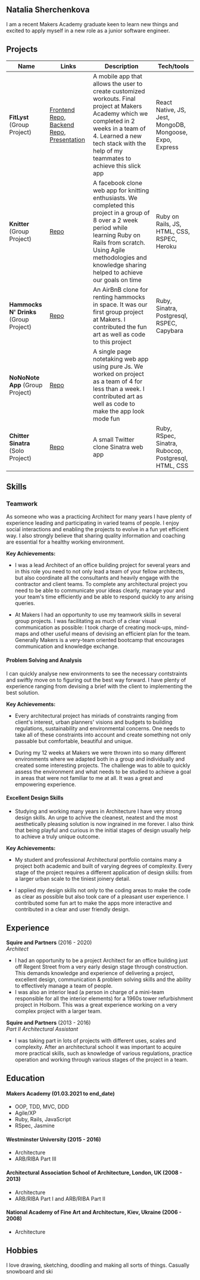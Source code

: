 ## Natalia Sherchenkova

I am a recent Makers Academy graduate keen to learn new things and excited to apply myself in a new role as a junior software engineer. 

## Projects

| Name | Links | Description | Tech/tools | 
| --- | --- | --- | --- | 
| **FitLyst** (Group Project) | [Frontend Repo](https://github.com/TataSher/FitLyst-ReactNative), [Backend Repo](https://github.com/TataSher/FitLyst-Server), [Presentation](https://youtu.be/avCYlOvstGc?t=653) | A mobile app that allows the user to create customized workouts. Final project at Makers Academy which we completed in 2 weeks in a team of 4. Learned a new tech stack with the help of my teammates to achieve this slick app | React Native, JS, Jest, MongoDB, Mongoose, Expo, Express |
| **Knitter** (Group Project) | [Repo](https://github.com/TataSher/Acebook-Knitter) | A facebook clone web app for knitting enthusiasts. We completed this project in a group of 8 over a 2 week period while learning Ruby on Rails from scratch. Using Agile methodologies and knowledge sharing helped to achieve our goals on time | Ruby on Rails, JS, HTML, CSS, RSPEC, Heroku |
| **Hammocks N' Drinks** (Group Project) | [Repo](https://github.com/TataSher/HammocksNDrinks) | An AirBnB clone for renting hammocks in space. It was our first group project at Makers. I contributed the fun art as well as code to this project| Ruby, Sinatra, Postgresql, RSPEC, Capybara |
| **NoNoNote App** (Group Project) | [Repo](https://github.com/TataSher/NoNoNoteApp) | A single page notetaking web app using pure Js. We worked on project as a team of 4 for less than a week. I contributed art as well as code to make the app look mode fun|
| **Chitter Sinatra** (Solo Project) |[Repo](https://github.com/TataSher/Chitter-Sinatra) |A small Twitter clone Sinatra web app | Ruby, RSpec, Sinatra, Rubocop, Postgresql, HTML, CSS |

## Skills

### Teamwork

As someone who was a practicing Architect for many years I have plenty of experience leading and participating in varied teams of people. I enjoy social interactions and enabling the projects to evolve in a fun yet efficient way. I also strongly believe that sharing quality information and coaching are essential for a healthy working environment.

**Key Achievements:**
- I was a lead Architect of an office building project for several years and in this role you need to not only lead a team of your fellow architects, but also coordinate all the consultants and heavily engage with the contractor and client teams. To complete any architectural project you need to be able to communicate your ideas clearly, manage your and your team's time efficiently and be able to respond quickly to any arising queries. 

- At Makers I had an opportunity to use my teamwork skills in several group projects. I was facilitating as much of a clear visual communication as possible: I took charge of creating mock-ups, mind-maps and other useful means of devising an efficient plan for the team. Generally Makers is a very-team oriented bootcamp that encourages communication and knowledge exchange.

#### Problem Solving and Analysis
I can quickly analyse new environments to see the necessary contstraints and swiftly move on to figuring out the best way forward. I have plenty of experience ranging from devising a brief with the client to implementing the best solution.

**Key Achievements:**
- Every architectural project has miriads of constraints ranging from client's interest, urban planners' visions and budgets to building regulations, sustainability and environmental concerns. One needs to take all of these constraints into account and create something not only passable but comfortable, beautiful and unique.

- During my 12 weeks at Makers we were thrown into so many different environments where we adapted both in a group and individually and created some interesting projects. The challenge was to able to quickly assess the environment and what needs to be studied to achieve a goal in areas that were not familiar to me at all. It was a great and empowering experience.




#### Excellent Design Skills

- Studying and working many years in Architecture I have very strong design skills. An urge to achive the cleanest, neatest and the most aesthetically pleasing solution is now ingrained in me forever. I also think that being playful and curious in the initial stages of design usually help to achieve a truly unique outcome.

**Key Achievements:**
- My student and professional Architectural portfolio contains many a project both academic and built of varying degrees of complexity. Every stage of the project requires a different application of design skills: from a larger urban scale to the tiniest joinery detail.

- I applied my design skills not only to the coding areas to make the code as clear as possible but also took care of a pleasant user experience. I contributed some fun art to make the apps more interactive and contributed in a clear and user friendly design.



## Experience

**Squire and Partners** (2016 - 2020)  
_Architect_

- I had an opportunity to be a project Architect for an office building just off Regent Street from a very early design stage through construction. This demands knowledge and experience of delivering a project, excellent design, communication & problem solving skills and the ability to effectively manage a team of people.
- I was also an interior lead (a person in charge of a mini-team responsible for all the interior elements) for a 1960s tower refurbishment project in Holborn. This was a great experience working on a very complex project with a larger team.

**Squire and Partners** (2013 - 2016)  
_Part II Architectural Assistant_

- I was taking part in lots of projects with different uses, scales and complexity. After an architectural school it was important to acquire more practical skills, such as knowledge of various regulations, practice operation and working through various stages of the project in a team.


## Education

#### Makers Academy (01.03.2021 to end_date)

- OOP, TDD, MVC, DDD
- Agile/XP
- Ruby, Rails, JavaScript
- RSpec, Jasmine

#### Westminster University (2015 - 2016)

- Architecture
- ARB/RIBA Part III

#### Architectural Association School of Architecture, London, UK (2008 - 2013)

- Architecture 
- ARB/RIBA Part I and ARB/RIBA Part II

#### National Academy of Fine Art and Architecture, Kiev, Ukraine (2006 - 2008)

- Architecture

## Hobbies

I love drawing, sketching, doodling and making all sorts of things. 
Casually snowboard and ski

